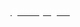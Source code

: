 <!-- .slide: data-background-image="images/titlepage.png" data-background-size="auto auto" -->
<a href="https://twitter.com/dannyalgaaf"><span style="color:white">@dannyalgaaf</span></a>

